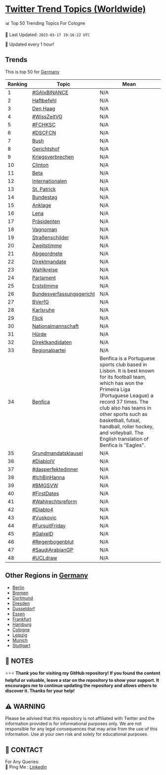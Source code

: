 [Twitter Trend Topics (Worldwide)](https://github.com/ErcinDedeoglu/Twitter-Trend-Topics)
==========


📊 Top 50 Trending Topics For Cologne

📆 Last Updated: `2023-03-17 19:16:22 UTC`

🔧 Updated every 1 hour!


## Trends

This is top 50 for [Germany](</Germany>)

| Ranking | Topic | Mean |
| ------- | ------------ | ------------ |
| 1 | [#GAIxBINANCE](http://twitter.com/search?q=%23GAIxBINANCE) | N/A |
| 2 | [Haftbefehl](http://twitter.com/search?q=Haftbefehl) | N/A |
| 3 | [Den Haag](http://twitter.com/search?q=Den+Haag) | N/A |
| 4 | [#WissZeitVG](http://twitter.com/search?q=%23WissZeitVG) | N/A |
| 5 | [#FCHKSC](http://twitter.com/search?q=%23FCHKSC) | N/A |
| 6 | [#DSCFCN](http://twitter.com/search?q=%23DSCFCN) | N/A |
| 7 | [Bush](http://twitter.com/search?q=Bush) | N/A |
| 8 | [Gerichtshof](http://twitter.com/search?q=Gerichtshof) | N/A |
| 9 | [Kriegsverbrechen](http://twitter.com/search?q=Kriegsverbrechen) | N/A |
| 10 | [Clinton](http://twitter.com/search?q=Clinton) | N/A |
| 11 | [Beta](http://twitter.com/search?q=Beta) | N/A |
| 12 | [Internationalen](http://twitter.com/search?q=Internationalen) | N/A |
| 13 | [St. Patrick](http://twitter.com/search?q=St.+Patrick) | N/A |
| 14 | [Bundestag](http://twitter.com/search?q=Bundestag) | N/A |
| 15 | [Anklage](http://twitter.com/search?q=Anklage) | N/A |
| 16 | [Lena](http://twitter.com/search?q=Lena) | N/A |
| 17 | [Präsidenten](http://twitter.com/search?q=Pr%c3%a4sidenten) | N/A |
| 18 | [Vagnoman](http://twitter.com/search?q=Vagnoman) | N/A |
| 19 | [Straßenschilder](http://twitter.com/search?q=Stra%c3%9fenschilder) | N/A |
| 20 | [Zweitstimme](http://twitter.com/search?q=Zweitstimme) | N/A |
| 21 | [Abgeordnete](http://twitter.com/search?q=Abgeordnete) | N/A |
| 22 | [Direktmandate](http://twitter.com/search?q=Direktmandate) | N/A |
| 23 | [Wahlkreise](http://twitter.com/search?q=Wahlkreise) | N/A |
| 24 | [Parlament](http://twitter.com/search?q=Parlament) | N/A |
| 25 | [Erststimme](http://twitter.com/search?q=Erststimme) | N/A |
| 26 | [Bundesverfassungsgericht](http://twitter.com/search?q=Bundesverfassungsgericht) | N/A |
| 27 | [BVerfG](http://twitter.com/search?q=BVerfG) | N/A |
| 28 | [Karlsruhe](http://twitter.com/search?q=Karlsruhe) | N/A |
| 29 | [Flick](http://twitter.com/search?q=Flick) | N/A |
| 30 | [Nationalmannschaft](http://twitter.com/search?q=Nationalmannschaft) | N/A |
| 31 | [Hürde](http://twitter.com/search?q=H%c3%bcrde) | N/A |
| 32 | [Direktkandidaten](http://twitter.com/search?q=Direktkandidaten) | N/A |
| 33 | [Regionalpartei](http://twitter.com/search?q=Regionalpartei) | N/A |
| 34 | [Benfica](http://twitter.com/search?q=Benfica) | Benfica is a Portuguese sports club based in Lisbon. It is best known for its football team, which has won the Primeira Liga (Portuguese League) a record 37 times. The club also has teams in other sports such as basketball, futsal, handball, roller hockey, and volleyball. The English translation of Benfica is "Eagles". |
| 35 | [Grundmandatsklausel](http://twitter.com/search?q=Grundmandatsklausel) | N/A |
| 36 | [#DiabloIV](http://twitter.com/search?q=%23DiabloIV) | N/A |
| 37 | [#dasperfektedinner](http://twitter.com/search?q=%23dasperfektedinner) | N/A |
| 38 | [#IchBinHanna](http://twitter.com/search?q=%23IchBinHanna) | N/A |
| 39 | [#BMGSVW](http://twitter.com/search?q=%23BMGSVW) | N/A |
| 40 | [#FirstDates](http://twitter.com/search?q=%23FirstDates) | N/A |
| 41 | [#Wahlrechtsreform](http://twitter.com/search?q=%23Wahlrechtsreform) | N/A |
| 42 | [#Diablo4](http://twitter.com/search?q=%23Diablo4) | N/A |
| 43 | [#Vuskovic](http://twitter.com/search?q=%23Vuskovic) | N/A |
| 44 | [#FursuitFriday](http://twitter.com/search?q=%23FursuitFriday) | N/A |
| 45 | [#GalxeID](http://twitter.com/search?q=%23GalxeID) | N/A |
| 46 | [#Regenbogenblut](http://twitter.com/search?q=%23Regenbogenblut) | N/A |
| 47 | [#SaudiArabianGP](http://twitter.com/search?q=%23SaudiArabianGP) | N/A |
| 48 | [#UCLdraw](http://twitter.com/search?q=%23UCLdraw) | N/A |



## Other Regions in [Germany](</Germany>)

* [Berlin](</Germany/Berlin.md>)
* [Bremen](</Germany/Bremen.md>)
* [Dortmund](</Germany/Dortmund.md>)
* [Dresden](</Germany/Dresden.md>)
* [Dusseldorf](</Germany/Dusseldorf.md>)
* [Essen](</Germany/Essen.md>)
* [Frankfurt](</Germany/Frankfurt.md>)
* [Hamburg](</Germany/Hamburg.md>)
* [Cologne](</Germany/Cologne.md>)
* [Leipzig](</Germany/Leipzig.md>)
* [Munich](</Germany/Munich.md>)
* [Stuttgart](</Germany/Stuttgart.md>)



## 📝 NOTES

⭐⭐⭐ **Thank you for visiting my GitHub repository! If you found the content helpful or valuable, leave a star on the repository to show your support. It encourages me to continue updating the repository and allows others to discover it. Thanks for your help!**


## ⚠️ WARNING

Please be advised that this repository is not affiliated with Twitter and the information provided is for informational purposes only. We are not responsible for any legal consequences that may arise from the use of this information. Use at your own risk and solely for educational purposes.


## 📨 CONTACT

 For Any Queries:  
            🏓 Ping Me : [LinkedIn](https://www.linkedin.com/in/ercindedeoglu/)
